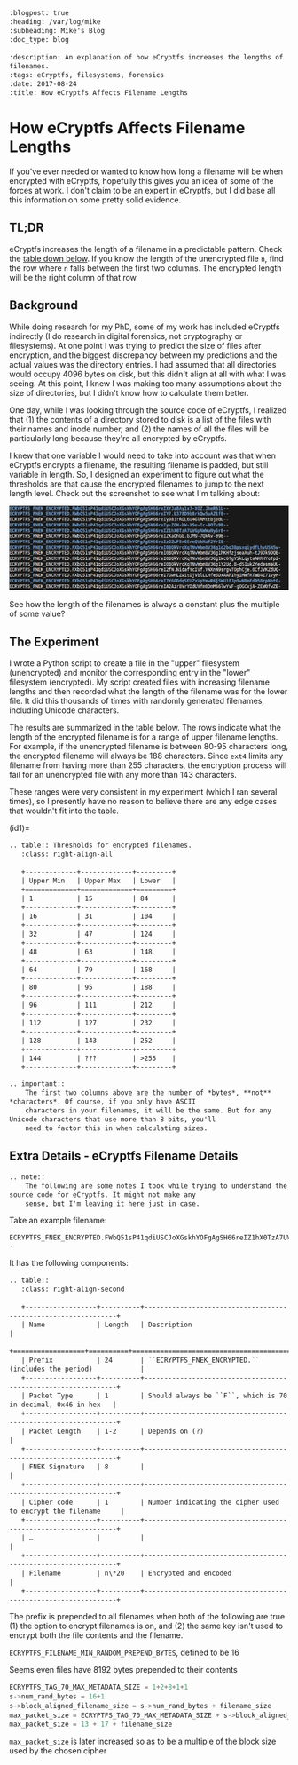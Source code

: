 ```{eval-rst}
:blogpost: true
:heading: /var/log/mike
:subheading: Mike's Blog
:doc_type: blog

:description: An explanation of how eCryptfs increases the lengths of filenames.
:tags: eCryptfs, filesystems, forensics
:date: 2017-08-24
:title: How eCryptfs Affects Filename Lengths
```
# How eCryptfs Affects Filename Lengths

If you've ever needed or wanted to know how long a filename will be when encrypted with eCryptfs, hopefully this gives
you an idea of some of the forces at work. I don't claim to be an expert in eCryptfs, but I did base all this
information on some pretty solid evidence.


## TL;DR

eCryptfs increases the length of a filename in a predictable pattern. Check the [table down below](id1). If you know
the length of the unencrypted file `n`, find the row where `n` falls between the first two columns. The encrypted length
will be the right column of that row.


## Background

While doing research for my PhD, some of my work has included eCryptfs indirectly (I do research in digital forensics,
not cryptography or filesystems). At one point I was trying to predict the size of files after encryption, and the
biggest discrepancy between my predictions and the actual values was the directory entries. I had assumed that all
directories would occupy 4096 bytes on disk, but this didn't align at all with what I was seeing. At this point, I knew
I was making too many assumptions about the size of directories, but I didn't know how to calculate them better.

One day, while I was looking through the source code of eCryptfs, I realized that (1) the contents of a directory stored
to disk is a list of the files with their names and inode number, and (2) the names of all the files will be
particularly long because they're all encrypted by eCryptfs.

I knew that one variable I would need to take into account was that when eCryptfs encrypts a filename, the resulting
filename is padded, but still variable in length. So, I designed an experiment to figure out what the thresholds are
that cause the encrypted filenames to jump to the next length level. Check out the screenshot to see what I'm talking
about:

![blah](eCryptfs_filenames.png)

See how the length of the filenames is always a constant plus the multiple of some value?


## The Experiment

I wrote a Python script to create a file in the "upper" filesystem (unencrypted) and monitor the corresponding entry in
the "lower" filesystem (encrypted). My script created files with increasing filename lengths and then recorded what the
length of the filename was for the lower file. It did this thousands of times with randomly generated filenames,
including Unicode characters.

The results are summarized in the table below. The rows indicate what the length of the encrypted filename is for a
range of upper filename lengths. For example, if the unencrypted filename is between 80-95 characters long, the
encrypted filename will always be 188 characters. Since `ext4` limits any filename from having more than 255 characters,
the encryption process will fail for an unencrypted file with any more than 143 characters.

These ranges were very consistent in my experiment (which I ran several times), so I presently have no reason to believe
there are any edge cases that wouldn't fit into the table.

(id1)=
```{eval-rst}
.. table:: Thresholds for encrypted filenames.
   :class: right-align-all

   +-------------+-------------+---------+
   | Upper Min   | Upper Max   | Lower   |
   +=============+=============+=========+
   | 1           | 15          | 84      |
   +-------------+-------------+---------+
   | 16          | 31          | 104     |
   +-------------+-------------+---------+
   | 32          | 47          | 124     |
   +-------------+-------------+---------+
   | 48          | 63          | 148     |
   +-------------+-------------+---------+
   | 64          | 79          | 168     |
   +-------------+-------------+---------+
   | 80          | 95          | 188     |
   +-------------+-------------+---------+
   | 96          | 111         | 212     |
   +-------------+-------------+---------+
   | 112         | 127         | 232     |
   +-------------+-------------+---------+
   | 128         | 143         | 252     |
   +-------------+-------------+---------+
   | 144         | ???         | >255    |
   +-------------+-------------+---------+
```

```{eval-rst}
.. important::
    The first two columns above are the number of *bytes*, **not** *characters*. Of course, if you only have ASCII
    characters in your filenames, it will be the same. But for any Unicode characters that use more than 8 bits, you'll
    need to factor this in when calculating sizes.
```


## Extra Details - eCryptfs Filename Details

```{eval-rst}
.. note::
    The following are some notes I took while trying to understand the source code for eCryptfs. It might not make any
    sense, but I'm leaving it here just in case.
```


Take an example filename:

```
ECRYPTFS_FNEK_ENCRYPTED.FWbQ51sP41qdiUSCJoXGskhYOFgAgSH66reIZ1hX0TzA7UVGpAWWaNy5rE--
```

It has the following components:

```{eval-rst}
.. table::
   :class: right-align-second

   +------------------+----------+---------------------------------------------------------------+
   | Name             | Length   | Description                                                   |
   +==================+==========+===============================================================+
   | Prefix           | 24       | ``ECRYPTFS_FNEK_ENCRYPTED.`` (includes the period)            |
   +------------------+----------+---------------------------------------------------------------+
   | Packet Type      | 1        | Should always be ``F``, which is 70 in decimal, 0x46 in hex   |
   +------------------+----------+---------------------------------------------------------------+
   | Packet Length    | 1-2      | Depends on (?)                                                |
   +------------------+----------+---------------------------------------------------------------+
   | FNEK Signature   | 8        |                                                               |
   +------------------+----------+---------------------------------------------------------------+
   | Cipher code      | 1        | Number indicating the cipher used to encrypt the filename     |
   +------------------+----------+---------------------------------------------------------------+
   | …                |          |                                                               |
   +------------------+----------+---------------------------------------------------------------+
   | Filename         | n\*20    | Encrypted and encoded                                         |
   +------------------+----------+---------------------------------------------------------------+
```


The prefix is prepended to all filenames when both of the following are true (1) the option to encrypt filenames is on,
and (2) the same key isn't used to encrypt both the file contents and the filename.

`ECRYPTFS_FILENAME_MIN_RANDOM_PREPEND_BYTES`, defined to be 16


Seems even files have 8192 bytes prepended to their contents

```c
ECRYPTFS_TAG_70_MAX_METADATA_SIZE = 1+2+8+1+1
s->num_rand_bytes = 16+1
s->block_aligned_filename_size = s->num_rand_bytes + filename_size
max_packet_size = ECRYPTFS_TAG_70_MAX_METADATA_SIZE + s->block_aligned_filename_size
max_packet_size = 13 + 17 + filename_size
```

`max_packet_size` is later increased so as to be a multiple of the block size used by the chosen cipher
